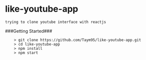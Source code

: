 # like-youtube-app
	trying to clone youtube interface with reactjs
	
###Getting Started###

```
	> git clone https://github.com/Taym95/like-youtube-app.git
	> cd like-youtube-app
	> npm install
	> npm start
```

